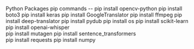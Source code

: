 Python Packages
pip commands --
pip install opencv-python
pip install boto3
pip install keras
pip install GoogleTranslator
pip install ffmpeg
pip install deep-translator
pip install pydub 
pip install os
pip install scikit-learn  
pip install openai-whisper  
pip install mutagen 
pip install sentence_transformers   
pip install requests 
pip install numpy  
